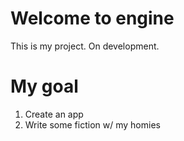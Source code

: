 # Welcome to engine

This is my project. 
On development. 

# My goal
1. Create an app 
2. Write some fiction w/ my homies
